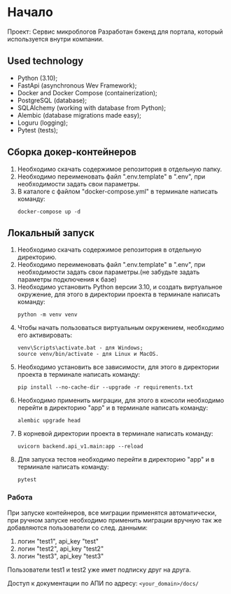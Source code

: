 # Начало
Проект: Сервис микроблогов
Разработан бэкенд для портала, который используется внутри компании.

## Used technology
* Python (3.10);
* FastApi (asynchronous Wev Framework);
* Docker and Docker Compose (containerization);
* PostgreSQL (database);
* SQLAlchemy (working with database from Python);
* Alembic (database migrations made easy);
* Loguru (logging);
* Pytest (tests);

## Сборка докер-контейнеров
1. Необходимо скачать содержимое репозитория в отдельную папку.
2. Необходимо переименовать файл ".env.template" в ".env", при необходимости задать свои параметры.
3. В каталоге с файлом "docker-compose.yml" в терминале написать команду:
    ```
    docker-compose up -d
    ```

## Локальный запуск
1. Необходимо скачать содержимое репозитория в отдельную директорию.
2. Необходимо переименовать файл ".env.template" в ".env", при необходимости задать свои параметры.(не забудьте задать
параметры подключения к базе)
3. Необходимо установить Python версии 3.10, и создать виртуальное окружение, для этого в директории проекта в 
терминале написать команду:
    ```
    python -m venv venv
    ```
4. Чтобы начать пользоваться виртуальным окружением, необходимо его активировать:
    ```
    venv\Scripts\activate.bat - для Windows;
    source venv/bin/activate - для Linux и MacOS.
    ```
5. Необходимо установить все зависимости, для этого в директории проекта в терминале написать команду:
    ```
    pip install --no-cache-dir --upgrade -r requirements.txt
    ```
6. Необходимо применить миграции, для этого в консоли необходимо перейти в директорию "app" и в терминале написать 
команду:
    ```
    alembic upgrade head
    ```
7. В корневой директории проекта в терминале написать команду:
    ```
    uvicorn backend.api_v1.main:app --reload
    ```
8. Для запуска тестов необходимо перейти в директорию "app" и в терминале написать 
команду:
    ```
    pytest
    ```
### Работа
При запуске контейнеров, все миграции применятся автоматически, при ручном запуске необходимо применить миграции 
вручную так же добавляются пользователи со след. данными: 
1. логин "test1", api_key "test"
2. логин "test2", api_key "test2"
3. логин "test3", api_key "test3"

Пользователи test1 и test2 уже имет подписку друг на друга.

Доступ к документации по АПИ по адресу:
    ```
    <your_domain>/docs/
    ```